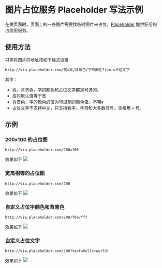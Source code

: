 # 图片占位服务 Placeholder 写法示例
在做页面时，页面上的一些图片需要找临时图片来占位。[Placeholder](http://placehold.it/) 提供好用的占位图服务。

## 使用方法
只需将图片的地址按如下格式设置
```
http://via.placeholder.com/宽x高/背景色/字的颜色?text=占位文字
```

其中：
* 高，背景色，字的颜色和占位文字都是可选的。
* 高的默认值等于宽
* 背景色，字的颜色的值为16进制的颜色值，不带`#`
* 占位文字不支持中文，只支持数字，字母和大多数符号。空格用 `+` 号。


## 示例
### 200x100 的占位图
```
http://via.placeholder.com/200x100
```

效果如下
![](http://via.placeholder.com/200x100)

### 宽高相等的占位图
```
http://via.placeholder.com/200
```

效果如下
![](http://via.placeholder.com/200)

### 自定义占位字颜色和背景色
```
http://via.placeholder.com/200/f60/fff
```

效果如下
![](http://via.placeholder.com/200/f60/fff)

### 自定义占位文字
```
http://via.placeholder.com/200?text=Hello+world!
```

效果如下
![](http://via.placeholder.com/200?text=Hello+world!)
